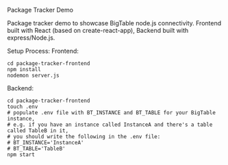 Package Tracker Demo

Package tracker demo to showcase BigTable node.js connectivity. 
Frontend built with React (based on create-react-app), Backend built with express/Node.js.

Setup Process:
Frontend:
```
cd package-tracker-frontend
npm install
nodemon server.js
```
Backend: 
```
cd package-tracker-frontend
touch .env 
# populate .env file with BT_INSTANCE and BT_TABLE for your BigTable instance,
# e.g. if you have an instance called InstanceA and there's a table called TableB in it,
# you should write the following in the .env file:
# BT_INSTANCE='InstanceA'
# BT_TABLE='TableB'
npm start
```